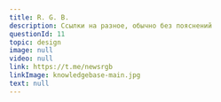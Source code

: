 ```yaml
---
title: R. G. B.
description: Ссылки на разное, обычно без пояснений
questionId: 11
topic: design
image: null
video: null
link: https://t.me/newsrgb
linkImage: knowledgebase-main.jpg
text: null
---
```

